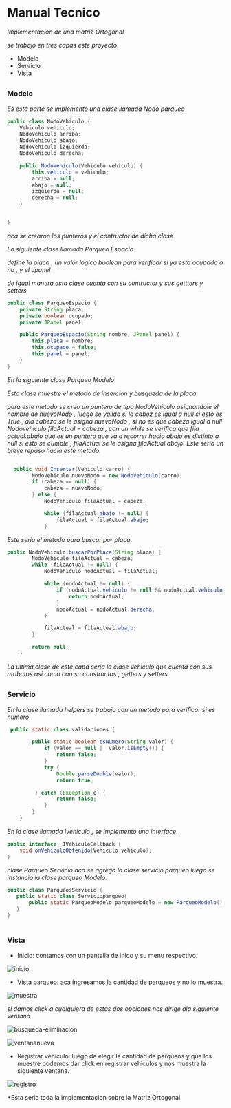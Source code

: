 # Manual Tecnico

_Implementacion de una matriz Ortogonal_

_se trabajo en tres capas este proyecto_

- Modelo
- Servicio
- Vista

##

### Modelo

_Es esta parte se implemento una clase llamada Nodo parqueo_

```java
public class NodoVehiculo {
    Vehiculo vehiculo;
    NodoVehiculo arriba;
    NodoVehiculo abajo;
    NodoVehiculo izquierda;
    NodoVehiculo derecha;

    public NodoVehiculo(Vehiculo vehiculo) {
        this.vehiculo = vehiculo;
        arriba = null;
        abajo = null;
        izquierda = null;
        derecha = null;
    }


}

```

_aca se crearon los punteros y el contructor de dicha clase_

_La siguiente clase llamada Parqueo Espacio_

_define la placa , un valor logico boolean para verificar si ya esta ocupado o no , y el Jpanel_

_de igual manera esta clase cuenta con su contructor y sus gettters y setters_

```java
public class ParqueoEspacio {
    private String placa;
    private boolean ocupado;
    private JPanel panel;

    public ParqueoEspacio(String nombre, JPanel panel) {
        this.placa = nombre;
        this.ocupado = false;
        this.panel = panel;
    }
}
```

_En la siguiente clase Parqueo Modelo_

_Esta clase muestre el metodo de insercion y busqueda de la placa_

_para este metodo se creo un puntero de tipo NodoVehiculo asignandole el nombre de nuevoNodo , luego se valida si la cabez es igual a null si esto es True , ala cabeza se le asigna nuevoNodo , si no es que cabeza igual a null Nodovehiculo filaActual = cabeza , con un while se verifica que fila actual.abajo que es un puntero que va a recorrer hacia abajo es distinto a null si esto se cumple , filaActual se le asigna filaActual.abajo. Este seria un breve repaso hacia este metodo._

```java

  public void Insertar(Vehiculo carro) {
        NodoVehiculo nuevoNodo = new NodoVehiculo(carro);
        if (cabeza == null) {
            cabeza = nuevoNodo;
        } else {
            NodoVehiculo filaActual = cabeza;

            while (filaActual.abajo != null) {
                filaActual = filaActual.abajo;
            }

```

_Este seria el metodo para buscar por placa._

```java
public NodoVehiculo buscarPorPlaca(String placa) {
        NodoVehiculo filaActual = cabeza;
        while (filaActual != null) {
            NodoVehiculo nodoActual = filaActual;

            while (nodoActual != null) {
                if (nodoActual.vehiculo != null && nodoActual.vehiculo.getPlaca().equals(placa)) {
                    return nodoActual;
                }
                nodoActual = nodoActual.derecha;
            }

            filaActual = filaActual.abajo;
        }

        return null;
    }
```

_La ultima clase de este capa seria la clase vehiculo que cuenta con sus atributos asi como con su constructos , getters y setters._

##

### Servicio

_En la clase llamada helpers se trabajo con un metodo para verificar si es numero_

```java
 public static class validaciones {

        public static boolean esNumero(String valor) {
            if (valor == null || valor.isEmpty()) {
                return false;
            }
            try {
                Double.parseDouble(valor);
                return true;

         } catch (Exception e) {
                return false;
            }
        }
    }


```

_En la clase llamada Ivehiculo , se implemento una interface._

```java
public interface  IVehiculoCallback {
    void onVehiculoObtenido(Vehiculo vehiculo);
}


```

_clase Parqueo Servicio aca se agrego la clase servicio parqueo luego se instancio la clase parqueo Modelo._

```java
public class ParqueosServicio {
   public static class Servicioparqueo{
       public static ParqueoModelo parqueoModelo = new ParqueoModelo();
   }
}


```

#

### Vista

- Inicio: contamos con un pantalla de inico y su menu respectivo.

![inicio](image-1.png)

- Vista parqueo: aca ingresamos la cantidad de parqueos y no lo muestra.

![muestra](image-5.png)

_si damos click a cualquiera de estas dos opciones nos dirige ala siguiente ventana_

![busqueda-eliminacion](image-9.png)

![ventananueva](image-8.png)

- Registrar vehiculo: luego de elegir la cantidad de parqueos y que los muestre podemos dar click en registrar vehiculos y nos muestra la siguiente ventana.

![registro](image-6.png)

\*Esta seria toda la implementacion sobre la Matriz Ortogonal.

